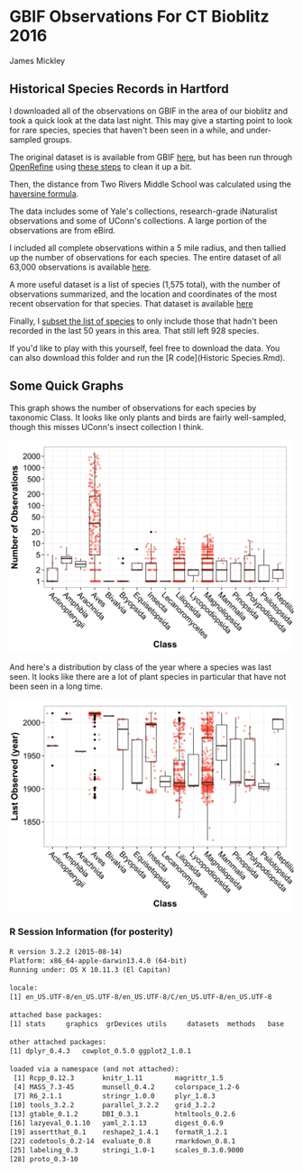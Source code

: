 # GBIF Observations For CT Bioblitz 2016 
James Mickley  




## Historical Species Records in Hartford

I downloaded all of the observations on GBIF in the area of our bioblitz and took a quick look at the data last night.  This may give a starting point to look for rare species, species that haven't been seen in a while, and under-sampled groups.

The original dataset is is available from GBIF [here](http://doi.org/10.15468/dl.vptagl), but has been run through [OpenRefine](http://openrefine.org/) using [these steps](openrefine-data-cleaning-steps.json) to clean it up a bit. 

Then, the distance from Two Rivers Middle School was calculated using the [haversine formula](http://andrew.hedges.name/experiments/haversine/).  

The data includes some of Yale's collections, research-grade iNaturalist observations and some of UConn's collections.  A large portion of the observations are from eBird. 

I included all complete observations within a 5 mile radius, and then tallied up the number of observations for each species.  The entire dataset of all 63,000 observations is available [here](5-mile-radius-cleaned.csv.zip).

A more useful dataset is a list of species (1,575 total), with the number of observations summarized, and the location and coordinates of the most recent observation for that species.  That dataset is available [here](species-list.csv)

Finally, I [subset the list of species](no-obs-in-50yr.csv) to only include those that hadn't been recorded in the last 50 years in this area.  That still left 928 species.  


If you'd like to play with this yourself, feel free to download the data.  You can also download this folder and run the [R code](Historic Species.Rmd).




## Some Quick Graphs

This graph shows the number of observations for each species by taxonomic Class.  It looks like only plants and birds are fairly well-sampled, though this misses UConn's insect collection I think.  

![](Historic_Species_files/figure-html/Num-observ-1.png) 

And here's a distribution by class of the year where a species was last seen.  It looks like there are a lot of plant species in particular that have not been seen in a long time.  

![](Historic_Species_files/figure-html/Year-dist-1.png) 


### R Session Information (for posterity)


```
R version 3.2.2 (2015-08-14)
Platform: x86_64-apple-darwin13.4.0 (64-bit)
Running under: OS X 10.11.3 (El Capitan)

locale:
[1] en_US.UTF-8/en_US.UTF-8/en_US.UTF-8/C/en_US.UTF-8/en_US.UTF-8

attached base packages:
[1] stats     graphics  grDevices utils     datasets  methods   base     

other attached packages:
[1] dplyr_0.4.3   cowplot_0.5.0 ggplot2_1.0.1

loaded via a namespace (and not attached):
 [1] Rcpp_0.12.3       knitr_1.11        magrittr_1.5     
 [4] MASS_7.3-45       munsell_0.4.2     colorspace_1.2-6 
 [7] R6_2.1.1          stringr_1.0.0     plyr_1.8.3       
[10] tools_3.2.2       parallel_3.2.2    grid_3.2.2       
[13] gtable_0.1.2      DBI_0.3.1         htmltools_0.2.6  
[16] lazyeval_0.1.10   yaml_2.1.13       digest_0.6.9     
[19] assertthat_0.1    reshape2_1.4.1    formatR_1.2.1    
[22] codetools_0.2-14  evaluate_0.8      rmarkdown_0.8.1  
[25] labeling_0.3      stringi_1.0-1     scales_0.3.0.9000
[28] proto_0.3-10     
```
